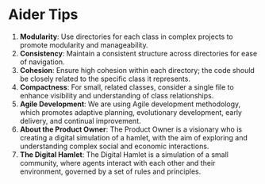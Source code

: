 # Aider Tips

1. **Modularity**: Use directories for each class in complex projects to promote modularity and manageability.
2. **Consistency**: Maintain a consistent structure across directories for ease of navigation.
3. **Cohesion**: Ensure high cohesion within each directory; the code should be closely related to the specific class it represents.
4. **Compactness**: For small, related classes, consider a single file to enhance visibility and understanding of class relationships.
5. **Agile Development**: We are using Agile development methodology, which promotes adaptive planning, evolutionary development, early delivery, and continual improvement.
6. **About the Product Owner**: The Product Owner is a visionary who is creating a digital simulation of a hamlet, with the aim of exploring and understanding complex social and economic interactions.
7. **The Digital Hamlet**: The Digital Hamlet is a simulation of a small community, where agents interact with each other and their environment, governed by a set of rules and principles.
